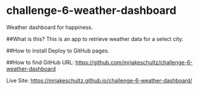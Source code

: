 # challenge-6-weather-dashboard

Weather dashboard for happiness.

##What is this?
This is an app to retrieve weather data for a select city.

##How to install
Deploy to GitHub pages.

##How to find
GitHub URL: https://github.com/mrjakeschultz/challenge-6-weather-dashboard

Live Site: https://mrjakeschultz.github.io/challenge-6-weather-dashboard/
